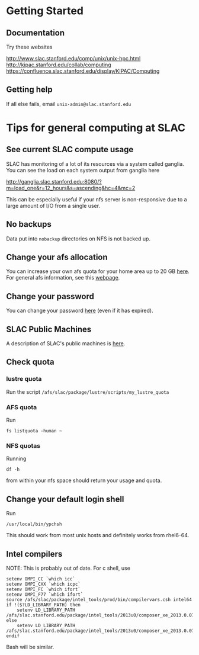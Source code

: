 Getting Started
===============

Documentation
-------------
Try these websites

http://www.slac.stanford.edu/comp/unix/unix-hpc.html  
http://kipac.stanford.edu/collab/computing  
https://confluence.slac.stanford.edu/display/KIPAC/Computing

Getting help
------------
If all else fails, email `unix-admin@slac.stanford.edu`

Tips for general computing at SLAC
==================================

See current SLAC compute usage
------------------------------
SLAC has monitoring of a lot of its resources via a system called ganglia. You
can see the load on each system output from ganglia here

http://ganglia.slac.stanford.edu:8080/?m=load_one&r=12_hours&s=ascending&hc=4&mc=2

This can be especially useful if your nfs server is non-responsive due to a large
amount of I/O from a single user.

No backups
----------
Data put into `nobackup` directories on NFS is not backed up.

Change your afs allocation
--------------------------
You can increase your own afs quota for your home area up to 20 GB [here](https://www.slac.stanford.edu/comp/unix/auth/afs-self.shtml). For general afs information, see this 
[webpage](https://www.slac.stanford.edu/comp/unix/afs-req.html).

Change your password
--------------------
You can change your password [here](https://unix-password.slac.stanford.edu/chpw/kpasswd1.pl) (even if it has expired).

SLAC Public Machines
--------------------
A description of SLAC's public machines is [here](http://www.slac.stanford.edu/comp/unix/public-machines.html).

Check quota
-----------
### lustre quota
Run the script `/afs/slac/package/lustre/scripts/my_lustre_quota`

### AFS quota
Run
```
fs listquota -human ~
```

### NFS quotas
Running 
```
df -h 
```
from within your nfs space should return your usage and quota.

Change your default login shell
-------------------------------
Run 
```
/usr/local/bin/ypchsh
```
This should work from most unix hosts and definitely 
works from rhel6-64.

Intel compilers
----------------
NOTE: This is probably out of date.
For c shell, use
```
setenv OMPI_CC `which icc`
setenv OMPI_CXX `which icpc`
setenv OMPI_FC `which ifort`
setenv OMPI_F77 `which ifort`
source /afs/slac/package/intel_tools/prod/bin/compilervars.csh intel64
if !($?LD_LIBRARY_PATH) then
    setenv LD_LIBRARY_PATH /afs/slac.stanford.edu/package/intel_tools/2013u0/composer_xe_2013.0.079/compiler/lib/intel64
else
    setenv LD_LIBRARY_PATH /afs/slac.stanford.edu/package/intel_tools/2013u0/composer_xe_2013.0.079/compiler/lib/intel64:${LD_LIBRARY_PATH}
endif
```
Bash will be similar.



